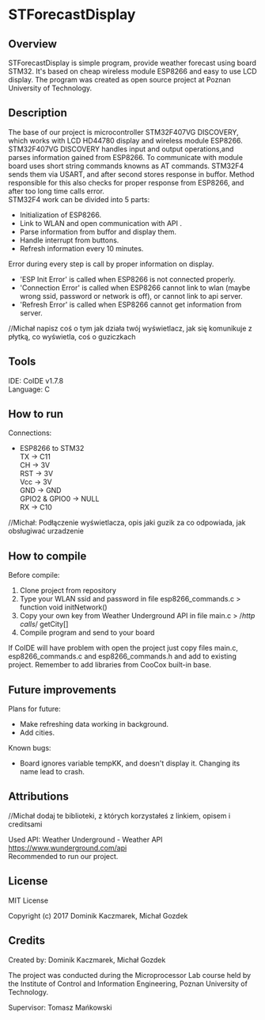 # STForecastDisplay

## Overview

STForecastDisplay is simple program, provide weather forecast using board STM32. It's based on cheap wireless module ESP8266 and easy to use LCD display. The program was created as open source project at Poznan University of Technology.

## Description

The base of our project is microcontroller STM32F407VG DISCOVERY, which works with LCD HD44780 display and wireless module ESP8266.    
STM32F407VG DISCOVERY handles input and output operations,and parses information gained from ESP8266. To communicate with module board uses short string commands knowns as AT commands. STM32F4 sends them via USART, and after second stores response in buffor. 
Method responsible for this also checks for proper response from ESP8266, and after too long time calls error.    
STM32F4 work can be divided into 5 parts:   
- Initialization of ESP8266.
- Link to WLAN and open communication with API .
- Parse information from buffor and display them.
- Handle interrupt from buttons.
- Refresh information every 10 minutes.

Error during every step is call by proper information on display.
- 'ESP Init Error' is called when ESP8266 is not connected properly.
- 'Connection Error' is called when ESP8266 cannot link to wlan (maybe wrong ssid, password or network is off), or cannot link to api server.
- 'Refresh Error' is called when ESP8266 cannot get information from server.

//Michał napisz coś o tym jak działa twój wyświetlacz, jak się komunikuje z płytką, co wyświetla, coś o guziczkach

## Tools

IDE: CoIDE v1.7.8    
Language: C

## How to run

Connections:     
* ESP8266 to STM32    
	TX -> C11   
	CH -> 3V    
	RST -> 3V    
	Vcc -> 3V    
	GND -> GND    
	GPIO2 & GPIO0 -> NULL     
	RX -> C10     
	
//Michał: Podłączenie wyświetlacza, opis jaki guzik za co odpowiada, jak obsługiwać urzadzenie

## How to compile

Before compile:
1) Clone project from repository
2) Type your WLAN ssid and password in file esp8266_commands.c > function void initNetwork()
3) Copy your own key from Weather Underground API in file main.c > /*http calls*/ getCity[]
4) Compile program and send to your board

If CoIDE will have problem with open the project just copy files main.c, esp8266_commands.c and esp8266_commands.h and add to existing project. Remember to add libraries from CooCox built-in base.

## Future improvements

Plans for future:
- Make refreshing data working in background.
- Add cities.

Known bugs:
- Board ignores variable tempKK, and doesn't display it. Changing its name lead to crash.

## Attributions

//Michał dodaj te biblioteki, z których korzystałeś z linkiem, opisem i creditsami

Used API: Weather Underground - Weather API    
https://www.wunderground.com/api    
Recommended to run our project.    

## License

MIT License

Copyright (c) 2017 Dominik Kaczmarek, Michał Gozdek

## Credits

Created by: Dominik Kaczmarek, Michał Gozdek

The project was conducted during the Microprocessor Lab course held by the Institute of Control and Information Engineering, Poznan University of Technology.

Supervisor: Tomasz Mańkowski
